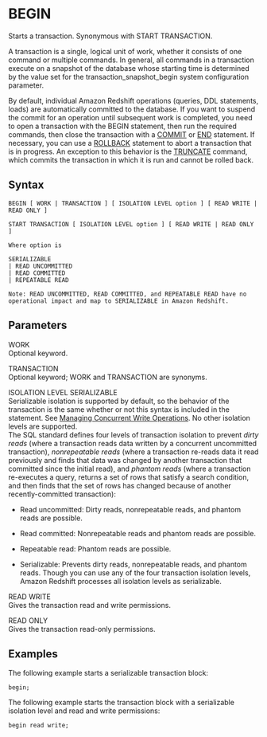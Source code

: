 # BEGIN<a name="r_BEGIN"></a>

Starts a transaction\. Synonymous with START TRANSACTION\.

A transaction is a single, logical unit of work, whether it consists of one command or multiple commands\. In general, all commands in a transaction execute on a snapshot of the database whose starting time is determined by the value set for the transaction\_snapshot\_begin system configuration parameter\.

By default, individual Amazon Redshift operations \(queries, DDL statements, loads\) are automatically committed to the database\. If you want to suspend the commit for an operation until subsequent work is completed, you need to open a transaction with the BEGIN statement, then run the required commands, then close the transaction with a [COMMIT](r_COMMIT.md) or [END](r_END.md) statement\. If necessary, you can use a [ROLLBACK](r_ROLLBACK.md) statement to abort a transaction that is in progress\. An exception to this behavior is the [TRUNCATE](r_TRUNCATE.md) command, which commits the transaction in which it is run and cannot be rolled back\.

## Syntax<a name="r_BEGIN-synopsis"></a>

```
BEGIN [ WORK | TRANSACTION ] [ ISOLATION LEVEL option ] [ READ WRITE | READ ONLY ]

START TRANSACTION [ ISOLATION LEVEL option ] [ READ WRITE | READ ONLY ]

Where option is

SERIALIZABLE
| READ UNCOMMITTED
| READ COMMITTED
| REPEATABLE READ

Note: READ UNCOMMITTED, READ COMMITTED, and REPEATABLE READ have no
operational impact and map to SERIALIZABLE in Amazon Redshift.
```

## Parameters<a name="r_BEGIN-parameters"></a>

WORK   
Optional keyword\.

TRANSACTION   
Optional keyword; WORK and TRANSACTION are synonyms\.

ISOLATION LEVEL SERIALIZABLE   
Serializable isolation is supported by default, so the behavior of the transaction is the same whether or not this syntax is included in the statement\. See [Managing Concurrent Write Operations](c_Concurrent_writes.md)\. No other isolation levels are supported\.  
The SQL standard defines four levels of transaction isolation to prevent *dirty reads* \(where a transaction reads data written by a concurrent uncommitted transaction\), *nonrepeatable reads* \(where a transaction re\-reads data it read previously and finds that data was changed by another transaction that committed since the initial read\), and *phantom reads* \(where a transaction re\-executes a query, returns a set of rows that satisfy a search condition, and then finds that the set of rows has changed because of another recently\-committed transaction\):  

+ Read uncommitted: Dirty reads, nonrepeatable reads, and phantom reads are possible\.

+ Read committed: Nonrepeatable reads and phantom reads are possible\.

+ Repeatable read: Phantom reads are possible\.

+ Serializable: Prevents dirty reads, nonrepeatable reads, and phantom reads\.
Though you can use any of the four transaction isolation levels, Amazon Redshift processes all isolation levels as serializable\.

READ WRITE   
Gives the transaction read and write permissions\.

READ ONLY   
Gives the transaction read\-only permissions\.

## Examples<a name="r_BEGIN-examples"></a>

The following example starts a serializable transaction block: 

```
begin;
```

The following example starts the transaction block with a serializable isolation level and read and write permissions: 

```
begin read write;
```